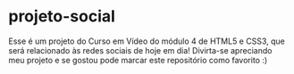 # projeto-social

Esse é um projeto do Curso em Vídeo do módulo 4 de HTML5 e CSS3, que será 
relacionado às redes sociais de hoje em dia! Divirta-se apreciando meu projeto
e se gostou pode marcar este repositório como favorito :)
